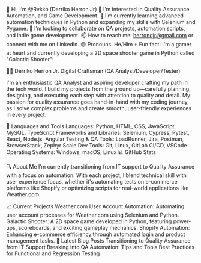 👋 Hi, I’m @Rvkko (Derriko Herron Jr)
👀 I’m interested in Quality Assurance, Automation, and Game Development.
🌱 I’m currently learning advanced automation techniques in Python and expanding my skills with Selenium and Pygame.
💞️ I’m looking to collaborate on QA projects, automation scripts, and indie game development.
📫 How to reach me: herrondjr@gmail.com or connect with me on LinkedIn.
😄 Pronouns: He/Him
⚡ Fun fact: I'm a gamer at heart and currently developing a 2D space shooter game in Python called "Galactic Shooter"!

👨‍💻 Derriko Herron Jr.
Digital Craftsman (QA Analyst/Developer/Tester)

I'm an enthusiastic QA Analyst and aspiring developer crafting my path in the tech world. I build my projects from the ground up—carefully planning, designing, and executing each step with attention to quality and detail. My passion for quality assurance goes hand-in-hand with my coding journey, as I solve complex problems and create smooth, user-friendly experiences in every project.

🧰 Languages and Tools
Languages: Python, HTML, CSS, JavaScript, MySQL, TypeScript
Frameworks and Libraries: Selenium, Cypress, Pytest, React, Node.js, Angular
Testing & QA Tools: LoadRunner, Jira, Postman, BrowserStack, Zephyr Scale
Dev Tools: Git, Linux, GitLab CI/CD, VSCode
Operating Systems: Windows, macOS, Linux
📊 GitHub Stats

🔍 About Me
I’m currently transitioning from IT support to Quality Assurance with a focus on automation. With each project, I blend technical skill with user experience focus, whether it's automating tests on e-commerce platforms like Shopify or optimizing scripts for real-world applications like Weather.com.

📈 Current Projects
Weather.com User Account Automation: Automating user account processes for Weather.com using Selenium and Python.
Galactic Shooter: A 2D space game developed in Python, featuring power-ups, scoreboards, and exciting gameplay mechanics.
Shopify Automation: Enhancing e-commerce efficiency through automated login and product management tasks.
📝 Latest Blog Posts
Transitioning to Quality Assurance from IT Support
Breaking into QA Automation: Tips and Tools
Best Practices for Functional and Regression Testing
